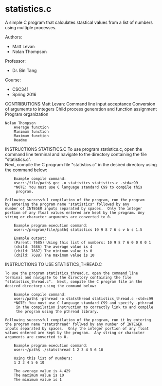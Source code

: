 # statistics.c
A simple C program that calculates stastical values from a list of
numbers using multiple processes.

Authors:
  * Matt Levan
  * Nolan Thompson

Professor:
  * Dr. Bin Tang

Course:
  * CSC341
  * Spring 2016

CONTRIBUTIONS
	Matt Levan:
		Command line input acceptance
		Conversion of arguments to integers
		Child process generation and function assignment
		Program organization
		
	Nolan Thompson
		Average function
		Minimum function
		Maximum function
        Readme
		
INSTRUCTIONS STATISTICS.C 
	To use program statistics.c, open the command line terminal and
	navigate to the directory containing the file "statistics.c".  
	Next, compile the C program file "statistics.c" in the desired 
	directory using the command below:
	    
    	Example compile command:
    	user:~/file/path$ gcc -o statistics statistics.c -std=c99
	    *NOTE: You must use C language standard C99 to compile this
	     program.
	
	Following successful compilation of the program, run the program
	by entering the program name "statistics" followed by any 
	number of INTEGER inputs separated by spaces.  Only the integer 
	portion of any float values entered are kept by the program. Any
	string or character arguments are converted to 0.
    
        Example program execution command:
        user:~/program/file/path$ statistics 10 9 8 7 6 c v b s 1.5
        
        Example output:
        (Parent: 7685) Using this list of numbers: 10 9 8 7 6 0 0 0 0 1 
        (child: 7686) The average value is 4
        (child: 7687) The minimum value is 0
        (child: 7688) The maximum value is 10



INSTRUCTIONS TO USE STATISTICS_THREAD.C

	To use the program statistics_thread.c, open the command line
	terminal and navigate to the directory containing the file
	"statistics_thread.c".  Next, compile the C program file in the
	desired directory using the command below:

		Example compile command:
		user:/path$ -pthread -o statsthread statistics_thread.c -std=c99
		*NOTE: You must use C language standard C99 and specify -pthread
		 in the compilation instruction to correctly link to and compile
		 the program using the pthread library.

	Following successful compilation of the program, run it by entering
	the program name "statsthread" follwed by any number of INTEGER
	inputs separated by spaces.  Only the integer portion of any float
	values entered are kept by the program.  Any string or character
	arguments are converted to 0.

		Example program execution command:
		user:~/path$ ./statsthread 1 2 3 4 5 6 10

		Using this list of numbers: 
		1 2 3 4 5 6 10 

		The average value is 4.429
		The maximum value is 10
		The minimum value is 1


